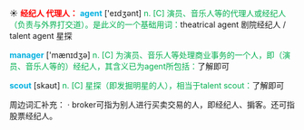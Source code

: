 ☀ <font color="red">**经纪人 代理人：**</font>
<font color="sky blue">**agent**</font> ['eɪdӡənt] 
<font color="#00b050">n. [C] 演员、音乐人等的代理人或经纪人（负责与外界打交道）。是此义的一个基础用词：</font>theatrical agent 剧院经纪人 / talent agent 星探
           
<font color="sky blue">**manager**</font> ['mænɪdӡə] 
<font color="#00b050">n. [C] 为演员、音乐人等处理商业事务的一个人，即（演员、音乐人等的）经纪人，其含义已为agent所包括：</font>了解即可

<font color="sky blue">**scout**</font> [skaʊt]
<font color="#00b050">n. [C] 星探（即发掘明星的人），相当于talent scout：</font>了解即可

周边词汇补充：
· broker可指为别人进行买卖交易的人，即经纪人、掮客。还可指股票经纪人。

